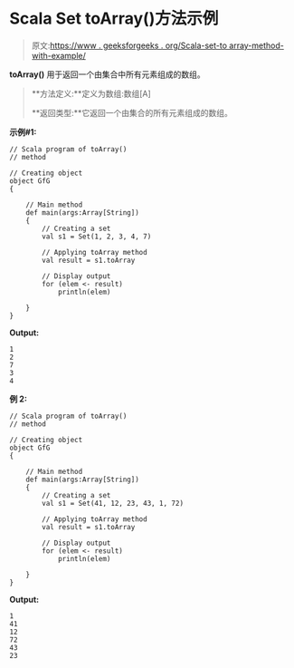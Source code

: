 # Scala Set toArray()方法示例

> 原文:[https://www . geeksforgeeks . org/Scala-set-to array-method-with-example/](https://www.geeksforgeeks.org/scala-set-toarray-method-with-example/)

**toArray()** 用于返回一个由集合中所有元素组成的数组。

> **方法定义:**定义为数组:数组[A]
> 
> **返回类型:**它返回一个由集合的所有元素组成的数组。

**示例#1:**

```
// Scala program of toArray() 
// method 

// Creating object 
object GfG 
{ 

    // Main method 
    def main(args:Array[String]) 
    { 
        // Creating a set 
        val s1 = Set(1, 2, 3, 4, 7) 

        // Applying toArray method 
        val result = s1.toArray

        // Display output
        for (elem <- result)
            println(elem)

    } 
} 
```

**Output:**

```
1
2
7
3
4

```

**例 2:**

```
// Scala program of toArray() 
// method 

// Creating object 
object GfG 
{ 

    // Main method 
    def main(args:Array[String]) 
    { 
        // Creating a set 
        val s1 = Set(41, 12, 23, 43, 1, 72) 

        // Applying toArray method 
        val result = s1.toArray

        // Display output
        for (elem <- result)
            println(elem)

    } 
} 
```

**Output:**

```
1
41
12
72
43
23

```